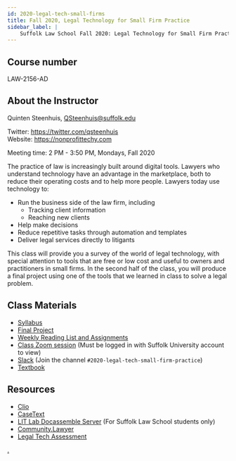 ```yaml
---
id: 2020-legal-tech-small-firms
title: Fall 2020, Legal Technology for Small Firm Practice
sidebar_label: |
    Suffolk Law School Fall 2020: Legal Technology for Small Firm Practice
---
```


## Course number

LAW-2156-AD

## About the Instructor
Quinten Steenhuis, QSteenhuis@suffolk.edu

Twitter: https://twitter.com/qsteenhuis  
Website: https://nonprofittechy.com

Meeting time: 2 PM - 3:50 PM, Mondays, Fall 2020

The practice of law is increasingly built around digital tools. Lawyers who
understand technology have an advantage in the marketplace, both to reduce their
operating costs and to help more people. Lawyers today use technology to:

* Run the business side of the law firm, including
    * Tracking client information
    * Reaching new clients
* Help make decisions
* Reduce repetitive tasks through automation and templates
* Deliver legal services directly to litigants

This class will provide you a survey of the world of legal technology, with
special attention to tools that are free or low cost and useful to owners and
practitioners in small firms. In the second half of the class, you will produce
a final project using one of the tools that we learned in class to solve a legal
problem.

## Class Materials

* [Syllabus](syllabus.md)
* [Final Project](rubric.md)
* [Weekly Reading List and Assignments](assignments.md)
* [Class Zoom
  session](https://sumail-my.sharepoint.com/:w:/g/personal/qsteenhuis_adm_suffolk_edu/EXqiagBAmUVDgsfJD-VGzRMBGNyQe45bZ7AMhpfPBL2gNw?e=iyfWTc)
  (Must be logged in with Suffolk University account to view)
* [Slack](https://suffolklitlab.slack.com/) (Join the channel `#2020-legal-tech-small-firm-practice`)
* [Textbook](about.md)

## Resources

* [Clio](https://www.clio.com)
* [CaseText](https://www.casetext.com)
* [LIT Lab Docassemble Server](https://apps-dev.suffolklitlab.org) (For Suffolk Law School students only)
* [Community.Lawyer](https://community.lawyer)
* [Legal Tech Assessment](https://ltaweb.azurewebsites.net/)


[.](https://sumail-my.sharepoint.com/:x:/r/personal/qsteenhuis_adm_suffolk_edu/_layouts/15/Doc.aspx?sourcedoc=%7B47202EE2-4DB6-46CD-8E17-2AFF11FAA0BF%7D&file=Book.xlsx&action=editnew&mobileredirect=true&wdNewAndOpenCt=1596231400136&wdPreviousSession=c1ff47cf-3f76-4147-8f0f-7224fa6e2387&wdOrigin=OFFICECOM-WEB.START.NEW)